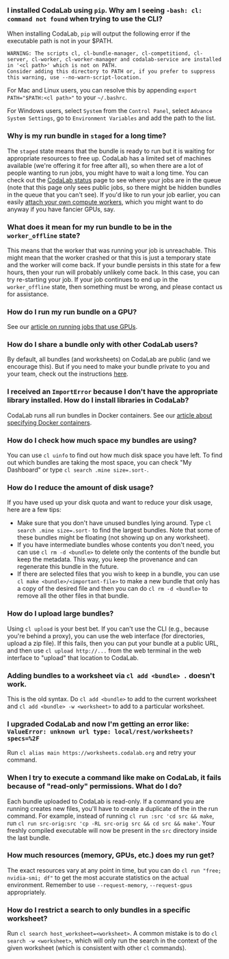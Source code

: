 ### I installed CodaLab using `pip`. Why am I seeing `-bash: cl: command not found` when trying to use the CLI?

When installing CodaLab, `pip` will output the following error if the executable path is not in your $PATH. 

    WARNING: The scripts cl, cl-bundle-manager, cl-competitiond, cl-server, cl-worker, cl-worker-manager and codalab-service are installed in '<cl path>' which is not on PATH.
    Consider adding this directory to PATH or, if you prefer to suppress this warning, use --no-warn-script-location.

For Mac and Linux users, you can resolve this by appending `export PATH="$PATH:<cl path>"` to your `~/.bashrc`.

For Windows users, select `System` from the `Control Panel`, select `Advance System Settings`, go to `Environment Variables` and add the path to the list.

### Why is my run bundle in `staged` for a long time?

The `staged` state means that the bundle is ready to run but it is waiting for appropriate resources to free up.  CodaLab has a limited set of machines available (we're offering it for free after all), so when there are a lot of people wanting to run jobs, you might have to wait a long time.  You can check out the [CodaLab status](https://worksheets.codalab.org/worksheets/0xa590fd1b68944a1a95c1c40c4931dc7b/) page to see where your jobs are in the queue (note that this page only sees public jobs, so there might be hidden bundles in the queue that you can't see).  If you'd like to run your job earlier, you can easily [attach your own compute workers](Execution.md#running-your-own-worker), which you might want to do anyway if you have fancier GPUs, say.

### What does it mean for my run bundle to be in the `worker_offline` state?

This means that the worker that was running your job is unreachable.  This might mean that the worker crashed or that this is just a temporary state and the worker will come back.  If your bundle persists in this state for a few hours, then your run will probably unlikely come back.  In this case, you can try re-starting your job.  If your job continues to end up in the `worker_offline` state, then something must be wrong, and please contact us for assistance.

### How do I run my run bundle on a GPU?

See our [article on running jobs that use GPUs](Execution.md#running-jobs-that-use-gpus).

### How do I share a bundle only with other CodaLab users?

By default, all bundles (and worksheets) on CodaLab are public (and we encourage this).  But if you need to make your bundle private to you and your team, check out the instructions [here](CLI-Reference.md#permissions).

### I received an `ImportError` because I don't have the appropriate library installed. How do I install libraries in CodaLab?

CodaLab runs all run bundles in Docker containers. See our [article about specifying Docker containers](Execution.md#specifying-environments-with-docker).

### How do I check how much space my bundles are using?

You can use `cl uinfo` to find out how much disk space you have left.  To find out which bundles are taking the most space, you can check "My Dashboard" or type `cl search .mine size=.sort-`.

### How do I reduce the amount of disk usage?

If you have used up your disk quota and want to reduce your disk usage, here are a few tips:
- Make sure that you don't have unused bundles lying around.  Type `cl search .mine size=.sort-` to find the largest bundles.  Note that some of these bundles might be floating (not showing up on any worksheet).
- If you have intermediate bundles whose contents you don't need, you can use `cl rm -d <bundle>` to delete only the contents of the bundle but keep the metadata.  This way, you keep the provenance and can regenerate this bundle in the future.
- If there are selected files that you wish to keep in a bundle, you can use `cl make <bundle>/<important-file>` to make a new bundle that only has a copy of the desired file and then you can do `cl rm -d <bundle>` to remove all the other files in that bundle.

### How do I upload large bundles?

Using `cl upload` is your best bet.  If you can't use the CLI (e.g., because you're behind a proxy), you can use the web interface (for directories, upload a zip file).  If this fails, then you can put your bundle at a public URL, and then use `cl upload http://...` from the web terminal in the web interface to "upload" that location to CodaLab.

### Adding bundles to a worksheet via `cl add <bundle> .` doesn't work.

This is the old syntax.  Do `cl add <bundle>` to add to the current worksheet and `cl add <bundle> -w <worksheet>` to add to a particular worksheet.

### I upgraded CodaLab and now I'm getting an error like: `ValueError: unknown url type: local/rest/worksheets?specs=%2F`

Run `cl alias main https://worksheets.codalab.org` and retry your command.

### When I try to execute a command like make on CodaLab, it fails because of "read-only" permissions. What do I do?

Each bundle uploaded to CodaLab is read-only. If a command you are running creates new files, you'll have to create a duplicate of the in the run command. For example, instead of running `cl run :src 'cd src && make`, run `cl run src-orig:src 'cp -RL src-orig src && cd src && make'`. Your freshly compiled executable will now be present in the `src` directory inside the last bundle.

### How much resources (memory, GPUs, etc.) does my run get?

The exact resources vary at any point in time, but you can do `cl run "free; nvidia-smi; df"` to get the most accurate statistics on the actual environment.  Remember to use `--request-memory`, `--request-gpus` appropriately.

### How do I restrict a search to only bundles in a specific worksheet?

Run `cl search host_worksheet=<worksheet>`.  A common mistake is to do `cl
search -w <worksheet>`, which will only run the search in the context of the
given worksheet (which is consistent with other `cl` commands).
